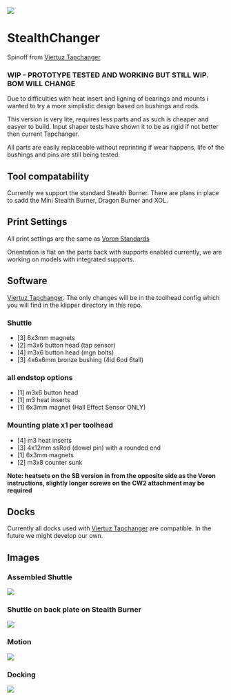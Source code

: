 ![](https://github.com/Hellsparks/StealthChanger/blob/main/media/Stealthchanger_logo_sm.png?raw=true)
# StealthChanger
Spinoff from [Viertuz Tapchanger](https://github.com/viesturz/tapchanger)

### WIP - PROTOTYPE TESTED AND WORKING BUT STILL WIP. BOM WILL CHANGE

Due to difficulties with heat insert and ligning of bearings and mounts i wanted to try a more simplistic design based on bushings and rods.

This version is very lite, requires less parts and as such is cheaper and easyer to build.  Input shaper tests have shown it to be as rigid if not better then current Tapchanger.

All parts are easily replaceable without reprinting if wear happens, life of the bushings and pins are still being tested.

## Tool compatability
Currently we support the standard Stealth Burner.  There are plans in place to sadd the Mini Stealth Burner, Dragon Burner and XOL.

## Print Settings
All print settings are the same as [Voron Standards](https://docs.vorondesign.com/sourcing.html#print-settings)

Orientation is flat on the parts back with supports enabled currently, we are working on models with integrated supports.

## Software
[Viertuz Tapchanger](https://github.com/viesturz/tapchanger).  The only changes will be in the toolhead config which you will find in the klipper directory in this repo.

### Shuttle
- [3] 6x3mm magnets
- [2] m3x6 button head (tap sensor)
- [4] m3x6 button head (mgn bolts)
- [3] 4x6x6mm bronze bushing (4id 6od 6tall)
### all endstop options
- [1] m3x6 button head
- [1] m3 heat inserts
- [1] 6x3mm magnet (Hall Effect Sensor ONLY)
### Mounting plate x1 per toolhead
- [4] m3 heat inserts
- [3] 4x12mm ssRod (dowel pin) with a rounded end
- [1] 6x3mm magnets
- [2] m3x8 counter sunk

**Note: heatsets on the SB version in from the opposite side as the Voron instructions, slightly longer screws on the CW2 attachment may be required**

## Docks
Currently all docks used with [Viertuz Tapchanger](https://github.com/viesturz/tapchanger) are compatible.  In the future we might develop our own.

## Images
### Assembled Shuttle
![](https://github.com/Hellsparks/StealthChanger/blob/main/media/shuttle.jpg?raw=true)
### Shuttle on back plate on Stealth Burner
![](https://github.com/Hellsparks/StealthChanger/blob/main/media/assembled.jpg?raw=true)
### Motion
![](https://github.com/Hellsparks/StealthChanger/blob/main/media/motion.gif?raw=true)
### Docking
![](https://github.com/Hellsparks/StealthChanger/blob/main/media/docking.gif?raw=true)
